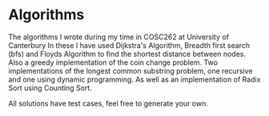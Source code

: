 # Algorithms
The algorithms I wrote during my time in COSC262 at University of Canterbury
In these I have used Dijkstra's Algorithm, Breadth first search (bfs) and Floyds Algorithm to find the shortest distance between nodes. Also a greedy implementation of the coin change problem. Two implementations of the longest common substring problem, one recursive and one using dynamic programming. As well as an implementation of Radix Sort using Counting Sort.

All solutions have test cases, feel free to generate your own. 
